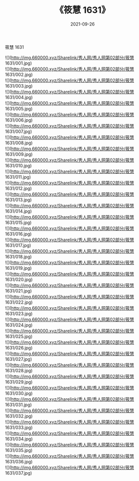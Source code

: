 ﻿---
layout: post
title:  《筱慧 1631》
date:   2021-09-26
img: http://img.660000.xyz/Sharelink/秀人网/秀人网第02部分/筱慧 1631/000.jpg
categories: [美女, 清纯, 唯美]
---

筱慧 1631

  ![](http://img.660000.xyz/Sharelink/秀人网/秀人网第02部分/筱慧 1631/001.jpg) <br> ![](http://img.660000.xyz/Sharelink/秀人网/秀人网第02部分/筱慧 1631/002.jpg) <br> ![](http://img.660000.xyz/Sharelink/秀人网/秀人网第02部分/筱慧 1631/003.jpg) <br> ![](http://img.660000.xyz/Sharelink/秀人网/秀人网第02部分/筱慧 1631/004.jpg) <br> ![](http://img.660000.xyz/Sharelink/秀人网/秀人网第02部分/筱慧 1631/005.jpg) <br> ![](http://img.660000.xyz/Sharelink/秀人网/秀人网第02部分/筱慧 1631/006.jpg) <br> ![](http://img.660000.xyz/Sharelink/秀人网/秀人网第02部分/筱慧 1631/007.jpg) <br> ![](http://img.660000.xyz/Sharelink/秀人网/秀人网第02部分/筱慧 1631/008.jpg) <br> ![](http://img.660000.xyz/Sharelink/秀人网/秀人网第02部分/筱慧 1631/009.jpg) <br> ![](http://img.660000.xyz/Sharelink/秀人网/秀人网第02部分/筱慧 1631/010.jpg) <br> ![](http://img.660000.xyz/Sharelink/秀人网/秀人网第02部分/筱慧 1631/011.jpg) <br> ![](http://img.660000.xyz/Sharelink/秀人网/秀人网第02部分/筱慧 1631/012.jpg) <br> ![](http://img.660000.xyz/Sharelink/秀人网/秀人网第02部分/筱慧 1631/013.jpg) <br> ![](http://img.660000.xyz/Sharelink/秀人网/秀人网第02部分/筱慧 1631/014.jpg) <br> ![](http://img.660000.xyz/Sharelink/秀人网/秀人网第02部分/筱慧 1631/015.jpg) <br> ![](http://img.660000.xyz/Sharelink/秀人网/秀人网第02部分/筱慧 1631/016.jpg) <br> ![](http://img.660000.xyz/Sharelink/秀人网/秀人网第02部分/筱慧 1631/017.jpg) <br> ![](http://img.660000.xyz/Sharelink/秀人网/秀人网第02部分/筱慧 1631/018.jpg) <br> ![](http://img.660000.xyz/Sharelink/秀人网/秀人网第02部分/筱慧 1631/019.jpg) <br> ![](http://img.660000.xyz/Sharelink/秀人网/秀人网第02部分/筱慧 1631/020.jpg) <br> ![](http://img.660000.xyz/Sharelink/秀人网/秀人网第02部分/筱慧 1631/021.jpg) <br> ![](http://img.660000.xyz/Sharelink/秀人网/秀人网第02部分/筱慧 1631/022.jpg) <br> ![](http://img.660000.xyz/Sharelink/秀人网/秀人网第02部分/筱慧 1631/023.jpg) <br> ![](http://img.660000.xyz/Sharelink/秀人网/秀人网第02部分/筱慧 1631/024.jpg) <br> ![](http://img.660000.xyz/Sharelink/秀人网/秀人网第02部分/筱慧 1631/025.jpg) <br> ![](http://img.660000.xyz/Sharelink/秀人网/秀人网第02部分/筱慧 1631/026.jpg) <br> ![](http://img.660000.xyz/Sharelink/秀人网/秀人网第02部分/筱慧 1631/027.jpg) <br> ![](http://img.660000.xyz/Sharelink/秀人网/秀人网第02部分/筱慧 1631/028.jpg) <br> ![](http://img.660000.xyz/Sharelink/秀人网/秀人网第02部分/筱慧 1631/029.jpg) <br> ![](http://img.660000.xyz/Sharelink/秀人网/秀人网第02部分/筱慧 1631/030.jpg) <br> ![](http://img.660000.xyz/Sharelink/秀人网/秀人网第02部分/筱慧 1631/031.jpg) <br> ![](http://img.660000.xyz/Sharelink/秀人网/秀人网第02部分/筱慧 1631/032.jpg) <br> ![](http://img.660000.xyz/Sharelink/秀人网/秀人网第02部分/筱慧 1631/033.jpg) <br> ![](http://img.660000.xyz/Sharelink/秀人网/秀人网第02部分/筱慧 1631/034.jpg) <br> ![](http://img.660000.xyz/Sharelink/秀人网/秀人网第02部分/筱慧 1631/035.jpg) <br> ![](http://img.660000.xyz/Sharelink/秀人网/秀人网第02部分/筱慧 1631/036.jpg) <br> ![](http://img.660000.xyz/Sharelink/秀人网/秀人网第02部分/筱慧 1631/037.jpg) <br>